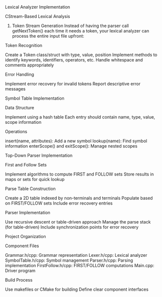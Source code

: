 Lexical Analyzer Implementation

CStream-Based Lexical Analysis
1. Token Stream Generation
Instead of having the parser call getNextToken() each time it needs a token, your lexical analyzer can process the entire input file upfront:

Token Recognition

Create a Token class/struct with type, value, position
Implement methods to identify keywords, identifiers, operators, etc.
Handle whitespace and comments appropriately


Error Handling

Implement error recovery for invalid tokens
Report descriptive error messages



Symbol Table Implementation

Data Structure

Implement using a hash table
Each entry should contain name, type, value, scope information


Operations

insert(name, attributes): Add a new symbol
lookup(name): Find symbol information
enterScope() and exitScope(): Manage nested scopes



Top-Down Parser Implementation

First and Follow Sets

Implement algorithms to compute FIRST and FOLLOW sets
Store results in maps or sets for quick lookup


Parse Table Construction

Create a 2D table indexed by non-terminals and terminals
Populate based on FIRST/FOLLOW sets
Include error recovery entries


Parser Implementation

Use recursive descent or table-driven approach
Manage the parse stack (for table-driven)
Include synchronization points for error recovery



Project Organization

Component Files

Grammar.h/cpp: Grammar representation
Lexer.h/cpp: Lexical analyzer
SymbolTable.h/cpp: Symbol management
Parser.h/cpp: Parsing implementation
FirstFollow.h/cpp: FIRST/FOLLOW computations
Main.cpp: Driver program


Build Process

Use makefiles or CMake for building
Define clear component interfaces